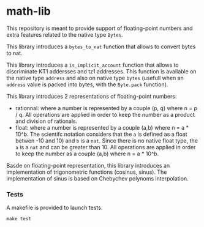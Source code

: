 # math-lib

This repository is meant to provide support of floating-point numbers and extra features related to the native type `Bytes`.

This library introduces a `bytes_to_nat` function that allows to convert bytes to nat. 

This library introduces a `is_implicit_account` function that allows to discriminate KT1 addersses and tz1 addresses. This function is available on the native type `address` and also on native type `bytes` (usefull when an `address` value is packed into bytes, with the `Byte.pack` function).

This library introduces 2 representations of floating-point numbers:
- rationnal: where a number is represented by a couple (p, q) where n = p / q. All operations are applied in order to keep the number as a product and division of rationals.  
- float: where a number is represented by a couple (a,b) where n = a * 10^b. The scientifc notation considers that the `a` is defined as a float betwen -10 and 10) and `b` is a `nat`. Since there is no native float type, the `a` is a `nat` and can be greater than 10. All operations are applied in order to keep the number as a couple (a,b) where n = a * 10^b.

Basde on floating-point representation, this library introduces an implementation of trigonometric functions (cosinus, sinus). The implementation of sinus is based on Chebychev polynoms interpolation.

### Tests

A makefile is provided to launch tests.
```
make test
```